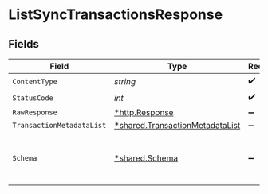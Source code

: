 # ListSyncTransactionsResponse


## Fields

| Field                                                                             | Type                                                                              | Required                                                                          | Description                                                                       |
| --------------------------------------------------------------------------------- | --------------------------------------------------------------------------------- | --------------------------------------------------------------------------------- | --------------------------------------------------------------------------------- |
| `ContentType`                                                                     | *string*                                                                          | :heavy_check_mark:                                                                | N/A                                                                               |
| `StatusCode`                                                                      | *int*                                                                             | :heavy_check_mark:                                                                | N/A                                                                               |
| `RawResponse`                                                                     | [*http.Response](https://pkg.go.dev/net/http#Response)                            | :heavy_minus_sign:                                                                | N/A                                                                               |
| `TransactionMetadataList`                                                         | [*shared.TransactionMetadataList](../../models/shared/transactionmetadatalist.md) | :heavy_minus_sign:                                                                | Success                                                                           |
| `Schema`                                                                          | [*shared.Schema](../../models/shared/schema.md)                                   | :heavy_minus_sign:                                                                | Your API request was not properly authorized.                                     |